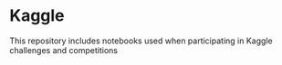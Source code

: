 # Kaggle
This repository includes notebooks used when participating in Kaggle challenges and competitions
